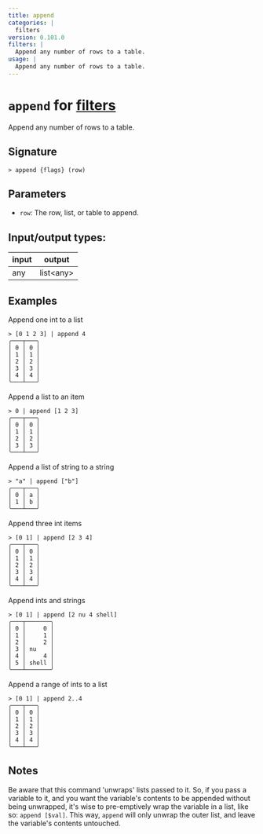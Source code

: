 ```yaml
---
title: append
categories: |
  filters
version: 0.101.0
filters: |
  Append any number of rows to a table.
usage: |
  Append any number of rows to a table.
---
```

<!-- This file is automatically generated. Please edit the command in https://github.com/nushell/nushell instead. -->

# `append` for [filters](/commands/categories/filters.md)

<div class='command-title'>Append any number of rows to a table.</div>

## Signature

```> append {flags} (row)```

## Parameters

 -  `row`: The row, list, or table to append.


## Input/output types:

| input | output    |
| ----- | --------- |
| any   | list\<any\> |

## Examples

Append one int to a list
```nu
> [0 1 2 3] | append 4
╭───┬───╮
│ 0 │ 0 │
│ 1 │ 1 │
│ 2 │ 2 │
│ 3 │ 3 │
│ 4 │ 4 │
╰───┴───╯

```

Append a list to an item
```nu
> 0 | append [1 2 3]
╭───┬───╮
│ 0 │ 0 │
│ 1 │ 1 │
│ 2 │ 2 │
│ 3 │ 3 │
╰───┴───╯

```

Append a list of string to a string
```nu
> "a" | append ["b"]
╭───┬───╮
│ 0 │ a │
│ 1 │ b │
╰───┴───╯

```

Append three int items
```nu
> [0 1] | append [2 3 4]
╭───┬───╮
│ 0 │ 0 │
│ 1 │ 1 │
│ 2 │ 2 │
│ 3 │ 3 │
│ 4 │ 4 │
╰───┴───╯

```

Append ints and strings
```nu
> [0 1] | append [2 nu 4 shell]
╭───┬───────╮
│ 0 │     0 │
│ 1 │     1 │
│ 2 │     2 │
│ 3 │ nu    │
│ 4 │     4 │
│ 5 │ shell │
╰───┴───────╯

```

Append a range of ints to a list
```nu
> [0 1] | append 2..4
╭───┬───╮
│ 0 │ 0 │
│ 1 │ 1 │
│ 2 │ 2 │
│ 3 │ 3 │
│ 4 │ 4 │
╰───┴───╯

```

## Notes
Be aware that this command 'unwraps' lists passed to it. So, if you pass a variable to it,
and you want the variable's contents to be appended without being unwrapped, it's wise to
pre-emptively wrap the variable in a list, like so: `append [$val]`. This way, `append` will
only unwrap the outer list, and leave the variable's contents untouched.